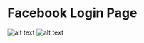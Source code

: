 # Facebook Login Page

![alt text](https://github.com/Imad-Ibrahim-K/Facebook-login-page/image/facebook1.png)
![alt text](https://github.com/Imad-Ibrahim-K/Facebook-login-page/image/facebook2.png)
